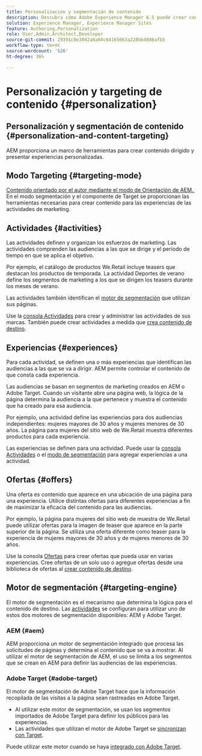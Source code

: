 ```yaml
---
title: Personalización y segmentación de contenido
description: Descubra cómo Adobe Experience Manager 6.5 puede crear contenido personalizado.
solution: Experience Manager, Experience Manager Sites
feature: Authoring,Personalization
role: User,Admin,Architect,Developer
source-git-commit: 29391c8e3042a8a04c64165663a228bb4886afb5
workflow-type: tm+mt
source-wordcount: '526'
ht-degree: 36%

---
```


# Personalización y targeting de contenido {#personalization}

## Personalización y segmentación de contenido {#personalization-and-content-targeting}

AEM proporciona un marco de herramientas para crear contenido dirigido y presentar experiencias personalizadas.

## Modo Targeting {#targeting-mode}

[Contenido orientado por el autor mediante el modo de Orientación de AEM. &#x200B;](/help/sites-authoring/content-targeting-touch.md) En el modo segmentación y el componente de Target se proporcionan las herramientas necesarias para crear contenido para las experiencias de las actividades de marketing.

## Actividades {#activities}

Las actividades definen y organizan los esfuerzos de marketing. Las actividades comprenden las audiencias a las que se dirige y el período de tiempo en que se aplica el objetivo.

Por ejemplo, el catálogo de productos We.Retail incluye teasers que destacan los productos de temporada. La actividad Deportes de verano define los segmentos de marketing a los que se dirigen los teasers durante los meses de verano.

Las actividades también identifican el [motor de segmentación](/help/sites-authoring/personalization.md#targeting-engine) que utilizan sus páginas.

Use la [consola Actividades](/help/sites-authoring/activitylib.md) para crear y administrar las actividades de sus marcas. También puede crear actividades a medida que [crea contenido de destino](/help/sites-authoring/content-targeting-touch.md).

## Experiencias {#experiences}

Para cada actividad, se definen una o más experiencias que identifican las audiencias a las que se va a dirigir. AEM permite controlar el contenido de que consta cada experiencia.

Las audiencias se basan en segmentos de marketing creados en AEM o Adobe Target. Cuando un visitante abre una página web, la lógica de la página determina la audiencia a la que pertenece y muestra el contenido que ha creado para esa audiencia.

Por ejemplo, una actividad define las experiencias para dos audiencias independientes: mujeres mayores de 30 años y mujeres menores de 30 años. La página para mujeres del sitio web de We.Retail muestra diferentes productos para cada experiencia.

Las experiencias se definen para una actividad. Puede usar la [consola Actividades](/help/sites-authoring/activitylib.md#adding-editing-an-activity-using-the-activities-console) o el [modo de segmentación](/help/sites-authoring/content-targeting-touch.md#adding-and-removing-experiences-using-targeting-mode) para agregar experiencias a una actividad.

## Ofertas {#offers}

Una oferta es contenido que aparece en una ubicación de una página para una experiencia. Utilice distintas ofertas para diferentes experiencias a fin de maximizar la eficacia del contenido para las audiencias.

Por ejemplo, la página para mujeres del sitio web de muestra de We.Retail puede utilizar ofertas para la imagen de teaser que aparece en la parte superior de la página. Se utiliza una oferta diferente como teaser para la experiencia de mujeres mayores de 30 años y de mujeres menores de 30 años.

Use la consola [Ofertas](/help/sites-authoring/offerlib.md) para crear ofertas que pueda usar en varias experiencias. Cree ofertas de un solo uso o agregue ofertas desde una biblioteca de ofertas al [crear contenido de destino](/help/sites-authoring/content-targeting-touch.md).

## Motor de segmentación {#targeting-engine}

El motor de segmentación es el mecanismo que determina la lógica para el contenido de destino. Las [actividades](/help/sites-authoring/activitylib.md) se configuran para utilizar uno de estos dos motores de segmentación disponibles: AEM y Adobe Target.

### AEM {#aem}

AEM proporciona un motor de segmentación integrado que procesa las solicitudes de páginas y determina el contenido que se va a mostrar. Al utilizar el motor de segmentación de AEM, el uso se limita a los segmentos que se crean en AEM para definir las audiencias de las experiencias.

### Adobe Target {#adobe-target}

El motor de segmentación de Adobe Target hace que la información recopilada de las visitas a la página sean rastreadas en Adobe Target.

* Al utilizar este motor de segmentación, se usan los segmentos importados de Adobe Target para definir los públicos para las experiencias.
* Las actividades que utilizan el motor de Adobe Target se [sincronizan con Target](/help/sites-authoring/activitylib.md#synchronizing-activities-with-adobe-target).

Puede utilizar este motor cuando se haya [integrado con Adobe Target](/help/sites-administering/opt-in.md).
